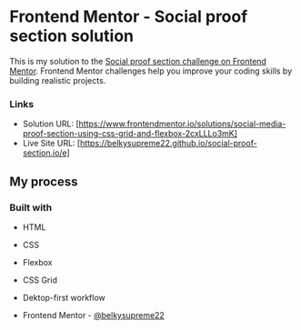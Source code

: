 # Frontend Mentor - Social proof section solution

This is my solution to the [Social proof section challenge on Frontend Mentor](https://www.frontendmentor.io/challenges/social-proof-section-6e0qTv_bA). Frontend Mentor challenges help you improve your coding skills by building realistic projects. 

### Links

- Solution URL: [https://www.frontendmentor.io/solutions/social-media-proof-section-using-css-grid-and-flexbox-2cxLLLo3mK]
- Live Site URL: [https://belkysupreme22.github.io/social-proof-section.io/e]

## My process

### Built with

- HTML
- CSS 
- Flexbox
- CSS Grid
- Dektop-first workflow

- Frontend Mentor - [@belkysupreme22](https://www.frontendmentor.io/profile/belkysupreme22)
